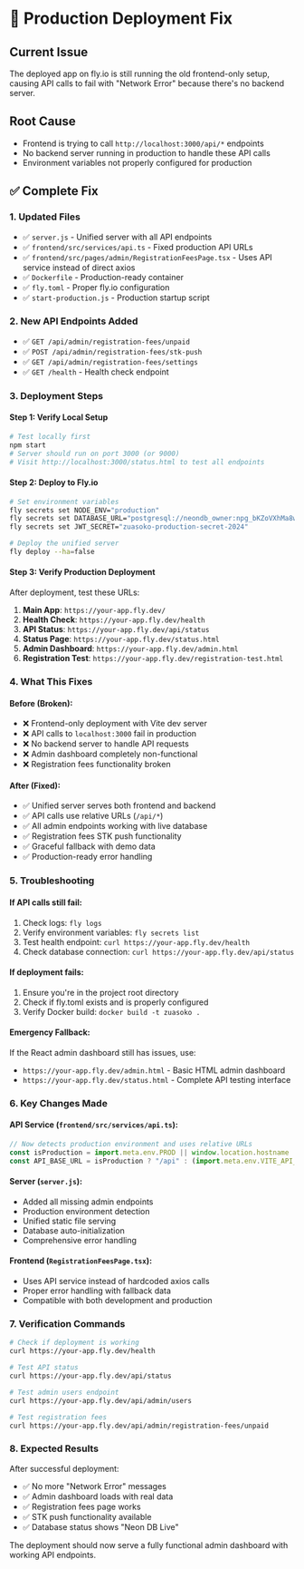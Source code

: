 # 🚀 Production Deployment Fix

## Current Issue
The deployed app on fly.io is still running the old frontend-only setup, causing API calls to fail with "Network Error" because there's no backend server.

## Root Cause
- Frontend is trying to call `http://localhost:3000/api/*` endpoints
- No backend server running in production to handle these API calls
- Environment variables not properly configured for production

## ✅ Complete Fix

### 1. Updated Files
- ✅ `server.js` - Unified server with all API endpoints
- ✅ `frontend/src/services/api.ts` - Fixed production API URLs
- ✅ `frontend/src/pages/admin/RegistrationFeesPage.tsx` - Uses API service instead of direct axios
- ✅ `Dockerfile` - Production-ready container
- ✅ `fly.toml` - Proper fly.io configuration
- ✅ `start-production.js` - Production startup script

### 2. New API Endpoints Added
- ✅ `GET /api/admin/registration-fees/unpaid`
- ✅ `POST /api/admin/registration-fees/stk-push`
- ✅ `GET /api/admin/registration-fees/settings`
- ✅ `GET /health` - Health check endpoint

### 3. Deployment Steps

#### Step 1: Verify Local Setup
```bash
# Test locally first
npm start
# Server should run on port 3000 (or 9000)
# Visit http://localhost:3000/status.html to test all endpoints
```

#### Step 2: Deploy to Fly.io
```bash
# Set environment variables
fly secrets set NODE_ENV="production"
fly secrets set DATABASE_URL="postgresql://neondb_owner:npg_bKZoVXhMa8w5@ep-wild-firefly-aetjevra-pooler.c-2.us-east-2.aws.neon.tech/neondb?sslmode=require&channel_binding=require"
fly secrets set JWT_SECRET="zuasoko-production-secret-2024"

# Deploy the unified server
fly deploy --ha=false
```

#### Step 3: Verify Production Deployment
After deployment, test these URLs:

1. **Main App**: `https://your-app.fly.dev/`
2. **Health Check**: `https://your-app.fly.dev/health`
3. **API Status**: `https://your-app.fly.dev/api/status`
4. **Status Page**: `https://your-app.fly.dev/status.html`
5. **Admin Dashboard**: `https://your-app.fly.dev/admin.html`
6. **Registration Test**: `https://your-app.fly.dev/registration-test.html`

### 4. What This Fixes

#### Before (Broken):
- ❌ Frontend-only deployment with Vite dev server
- ❌ API calls to `localhost:3000` fail in production
- ❌ No backend server to handle API requests
- ❌ Admin dashboard completely non-functional
- ❌ Registration fees functionality broken

#### After (Fixed):
- ✅ Unified server serves both frontend and backend
- ✅ API calls use relative URLs (`/api/*`)
- ✅ All admin endpoints working with live database
- ✅ Registration fees STK push functionality
- ✅ Graceful fallback with demo data
- ✅ Production-ready error handling

### 5. Troubleshooting

#### If API calls still fail:
1. Check logs: `fly logs`
2. Verify environment variables: `fly secrets list`
3. Test health endpoint: `curl https://your-app.fly.dev/health`
4. Check database connection: `curl https://your-app.fly.dev/api/status`

#### If deployment fails:
1. Ensure you're in the project root directory
2. Check if fly.toml exists and is properly configured
3. Verify Docker build: `docker build -t zuasoko .`

#### Emergency Fallback:
If the React admin dashboard still has issues, use:
- `https://your-app.fly.dev/admin.html` - Basic HTML admin dashboard
- `https://your-app.fly.dev/status.html` - Complete API testing interface

### 6. Key Changes Made

#### API Service (`frontend/src/services/api.ts`):
```javascript
// Now detects production environment and uses relative URLs
const isProduction = import.meta.env.PROD || window.location.hostname !== 'localhost';
const API_BASE_URL = isProduction ? "/api" : (import.meta.env.VITE_API_URL || "/api");
```

#### Server (`server.js`):
- Added all missing admin endpoints
- Production environment detection
- Unified static file serving
- Database auto-initialization
- Comprehensive error handling

#### Frontend (`RegistrationFeesPage.tsx`):
- Uses API service instead of hardcoded axios calls
- Proper error handling with fallback data
- Compatible with both development and production

### 7. Verification Commands

```bash
# Check if deployment is working
curl https://your-app.fly.dev/health

# Test API status
curl https://your-app.fly.dev/api/status

# Test admin users endpoint
curl https://your-app.fly.dev/api/admin/users

# Test registration fees
curl https://your-app.fly.dev/api/admin/registration-fees/unpaid
```

### 8. Expected Results

After successful deployment:
- ✅ No more "Network Error" messages
- ✅ Admin dashboard loads with real data
- ✅ Registration fees page works
- ✅ STK push functionality available
- ✅ Database status shows "Neon DB Live"

The deployment should now serve a fully functional admin dashboard with working API endpoints.
